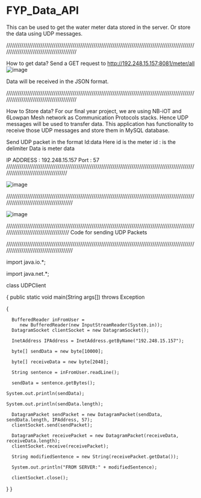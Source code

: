 # FYP_Data_API
This can be used to get the water meter data stored in the server. Or store the data using UDP messages. 

////////////////////////////////////////////////////////////////////////////////////////////////////////////////////////////////////////


How to get data?
Send a GET request to http://192.248.15.157:8081/meter/all 
![image](https://user-images.githubusercontent.com/29881881/48465684-b5f6cc00-e809-11e8-8ba2-e3a4bf347f1e.png)

Data will be received in the JSON format. 

////////////////////////////////////////////////////////////////////////////////////////////////////////////////////////////////////////

How to Store data?
For our final year project, we are using NB-iOT and 6Lowpan Mesh network as Communication Protocols stacks. Hence UDP messages will be used to transfer data. This application has functionality to receive those UDP messages and store them in MySQL database. 

Send UDP packet in the format 
Id:data
Here id is the meter id 
: is the delimiter
Data is meter data

IP ADDRESS : 192.248.15.157
Port : 57
///////////////////////////////////////////////////////////////////////////////////////////////////////////////////////////////////

![image](https://user-images.githubusercontent.com/29881881/48465696-bb541680-e809-11e8-8e37-7cad4a06d7c1.png)


//////////////////////////////////////////////////////////////////////////////////////////////////////////////////////////////////////

![image](https://user-images.githubusercontent.com/29881881/48465699-bf803400-e809-11e8-8ef8-1a9b6bcc4c65.png)

////////////////////////////////////////////////////////////////////////////////////////////////////////////////////////////////////
Code for sending UDP Packets

//////////////////////////////////////////////////////////////////////////////////////////////////////////////////////////////////////

import java.io.*;

import java.net.*;


class UDPClient

{
   public static void main(String args[]) throws Exception
   
   {
   
      BufferedReader inFromUser =
         new BufferedReader(new InputStreamReader(System.in)); 
      DatagramSocket clientSocket = new DatagramSocket();
      
      InetAddress IPAddress = InetAddress.getByName("192.248.15.157");
      
      byte[] sendData = new byte[10000];
      
      byte[] receiveData = new byte[2048];
      
      String sentence = inFromUser.readLine();
      
      sendData = sentence.getBytes();
      
	System.out.println(sendData);
	
	System.out.println(sendData.length);	
	
      DatagramPacket sendPacket = new DatagramPacket(sendData, sendData.length, IPAddress, 57);
      clientSocket.send(sendPacket);
      
      DatagramPacket receivePacket = new DatagramPacket(receiveData, receiveData.length);
      clientSocket.receive(receivePacket);
      
      String modifiedSentence = new String(receivePacket.getData());
      
      System.out.println("FROM SERVER:" + modifiedSentence);
      
      clientSocket.close();
      
   }
}
